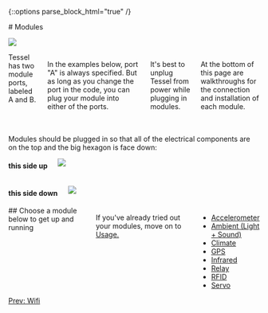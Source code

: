 {::options parse_block_html="true" /}

<div class="row">
<div class="large-12 columns">
# Modules
</div>
</div>

<div class="row">
<div class="large-5 columns">

![](http://i.imgur.com/5cpim4e.jpg)

</div>
<div class="large-7 columns">
Tessel has two module ports, labeled A and B.

In the examples below, port "A" is always specified. But as long as you change the port in the code, you can plug your module into either of the ports.

It's best to unplug Tessel from power while plugging in modules.

At the bottom of this page are walkthroughs for the connection and installation of each module.

</div>
</div>

<div class="row">
<div class="large-4 columns">

<br/>
<br/>
Modules should be plugged in so that all of the electrical components are on the top and the big hexagon is face down:

</div>

<div class="large-4 columns">

#### this side up

![](http://i.imgur.com/ROHx9nr.png)

</div>
<div class="large-4 columns">

#### this side down

![](http://i.imgur.com/vNg4gxd.png)

</div>
</div>

<div class="row">
<div class="large-12 columns">
## Choose a module below to get up and running

If you've already tried out your modules, move on to [Usage.](usage.html)

*   [Accelerometer](modules/accelerometer.html)
*   [Ambient (Light + Sound)](modules/ambient.html)
*   [Climate](modules/climate.html)
*   [GPS](modules/gps.html)
*   [Infrared](modules/ir.html)
*   [Relay](modules/relay.html)
*   [RFID](modules/rfid.html)
*   [Servo](modules/servo.html)

</div>
</div>

<div class="greyBar"></div>

<div class="row">
<div class="large-6 columns left">
  <a href="wifi.html" class="bottomButton button">Prev: Wifi</a>
</div>
</div>
